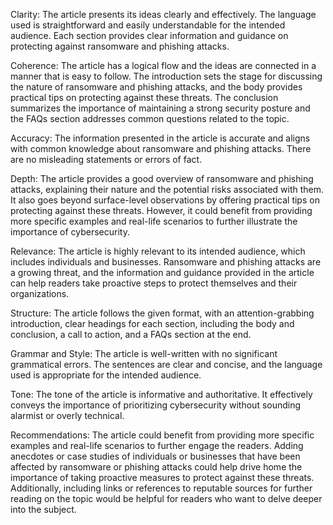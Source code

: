 Clarity: The article presents its ideas clearly and effectively. The language used is straightforward and easily understandable for the intended audience. Each section provides clear information and guidance on protecting against ransomware and phishing attacks.

Coherence: The article has a logical flow and the ideas are connected in a manner that is easy to follow. The introduction sets the stage for discussing the nature of ransomware and phishing attacks, and the body provides practical tips on protecting against these threats. The conclusion summarizes the importance of maintaining a strong security posture and the FAQs section addresses common questions related to the topic.

Accuracy: The information presented in the article is accurate and aligns with common knowledge about ransomware and phishing attacks. There are no misleading statements or errors of fact.

Depth: The article provides a good overview of ransomware and phishing attacks, explaining their nature and the potential risks associated with them. It also goes beyond surface-level observations by offering practical tips on protecting against these threats. However, it could benefit from providing more specific examples and real-life scenarios to further illustrate the importance of cybersecurity.

Relevance: The article is highly relevant to its intended audience, which includes individuals and businesses. Ransomware and phishing attacks are a growing threat, and the information and guidance provided in the article can help readers take proactive steps to protect themselves and their organizations.

Structure: The article follows the given format, with an attention-grabbing introduction, clear headings for each section, including the body and conclusion, a call to action, and a FAQs section at the end.

Grammar and Style: The article is well-written with no significant grammatical errors. The sentences are clear and concise, and the language used is appropriate for the intended audience.

Tone: The tone of the article is informative and authoritative. It effectively conveys the importance of prioritizing cybersecurity without sounding alarmist or overly technical.

Recommendations: The article could benefit from providing more specific examples and real-life scenarios to further engage the readers. Adding anecdotes or case studies of individuals or businesses that have been affected by ransomware or phishing attacks could help drive home the importance of taking proactive measures to protect against these threats. Additionally, including links or references to reputable sources for further reading on the topic would be helpful for readers who want to delve deeper into the subject.